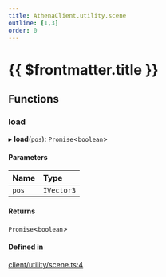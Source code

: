 ```yaml
---
title: AthenaClient.utility.scene
outline: [1,3]
order: 0
---
```


# {{ $frontmatter.title }}


## Functions

### load

▸ **load**(`pos`): `Promise`<`boolean`\>

#### Parameters

| Name | Type |
| :------ | :------ |
| `pos` | `IVector3` |

#### Returns

`Promise`<`boolean`\>

#### Defined in

[client/utility/scene.ts:4](https://github.com/Stuyk/altv-athena/blob/ae8402672/src/core/client/utility/scene.ts#L4)
